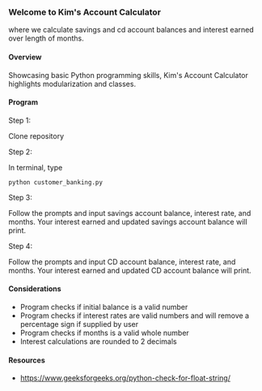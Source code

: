 ### Welcome to Kim's Account Calculator

where we calculate savings and cd account balances and interest earned over length of months.

#### Overview

Showcasing basic Python programming skills, Kim's Account Calculator highlights modularization and classes.

#### Program

Step 1:

Clone repository

Step 2:

In terminal, type

`python customer_banking.py`

Step 3:

Follow the prompts and input savings account balance, interest rate, and months. Your interest earned and updated savings account balance will print.

Step 4:

Follow the prompts and input CD account balance, interest rate, and months. Your interest earned and updated CD account balance will print.

#### Considerations

- Program checks if initial balance is a valid number
- Program checks if interest rates are valid numbers and will remove a percentage sign if supplied by user
- Program checks if months is a valid whole number
- Interest calculations are rounded to 2 decimals

#### Resources

- https://www.geeksforgeeks.org/python-check-for-float-string/
